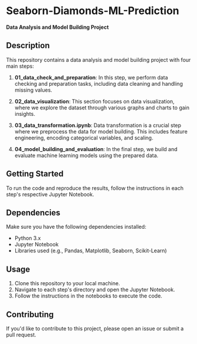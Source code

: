 # Seaborn-Diamonds-ML-Prediction

**Data Analysis and Model Building Project**

## Description

This repository contains a data analysis and model building project with four main steps:

1. **01_data_check_and_preparation**: In this step, we perform data checking and preparation tasks, including data cleaning and handling missing values.

2. **02_data_visualization**: This section focuses on data visualization, where we explore the dataset through various graphs and charts to gain insights.

3. **03_data_transformation.ipynb**: Data transformation is a crucial step where we preprocess the data for model building. This includes feature engineering, encoding categorical variables, and scaling.

4. **04_model_building_and_evaluation**: In the final step, we build and evaluate machine learning models using the prepared data.

## Getting Started

To run the code and reproduce the results, follow the instructions in each step's respective Jupyter Notebook.

## Dependencies

Make sure you have the following dependencies installed:

- Python 3.x
- Jupyter Notebook
- Libraries used (e.g., Pandas, Matplotlib, Seaborn, Scikit-Learn)

## Usage

1. Clone this repository to your local machine.
2. Navigate to each step's directory and open the Jupyter Notebook.
3. Follow the instructions in the notebooks to execute the code.

## Contributing

If you'd like to contribute to this project, please open an issue or submit a pull request.
